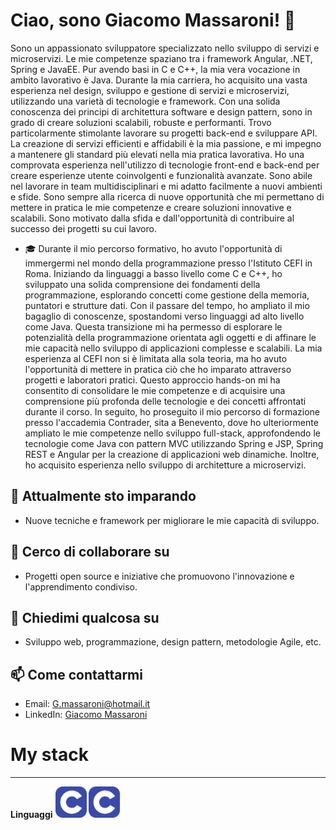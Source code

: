 # Ciao, sono Giacomo Massaroni! 👋

Sono un appassionato sviluppatore specializzato nello sviluppo di servizi e microservizi. Le mie competenze spaziano tra i framework Angular, .NET, Spring e JavaEE. Pur avendo basi in C e C++, la mia vera vocazione in ambito lavorativo è Java.
Durante la mia carriera, ho acquisito una vasta esperienza nel design, sviluppo e gestione di servizi e microservizi, utilizzando una varietà di tecnologie e framework. Con una solida conoscenza dei principi di architettura software e design pattern, sono in grado di creare soluzioni scalabili, robuste e performanti.
Trovo particolarmente stimolante lavorare su progetti back-end e sviluppare API. La creazione di servizi efficienti e affidabili è la mia passione, e mi impegno a mantenere gli standard più elevati nella mia pratica lavorativa.
Ho una comprovata esperienza nell'utilizzo di tecnologie front-end e back-end per creare esperienze utente coinvolgenti e funzionalità avanzate. Sono abile nel lavorare in team multidisciplinari e mi adatto facilmente a nuovi ambienti e sfide.
Sono sempre alla ricerca di nuove opportunità che mi permettano di mettere in pratica le mie competenze e creare soluzioni innovative e scalabili. Sono motivato dalla sfida e dall'opportunità di contribuire al successo dei progetti su cui lavoro.



- 🎓 Durante il mio percorso formativo, ho avuto l'opportunità di immergermi nel mondo della programmazione presso l'Istituto CEFI in Roma. Iniziando da linguaggi a basso livello come C e C++, ho sviluppato una solida comprensione dei fondamenti della programmazione, esplorando concetti come gestione della memoria, puntatori e strutture dati.
Con il passare del tempo, ho ampliato il mio bagaglio di conoscenze, spostandomi verso linguaggi ad alto livello come Java. Questa transizione mi ha permesso di esplorare le potenzialità della programmazione orientata agli oggetti e di affinare le mie capacità nello sviluppo di applicazioni complesse e scalabili.
La mia esperienza al CEFI non si è limitata alla sola teoria, ma ho avuto l'opportunità di mettere in pratica ciò che ho imparato attraverso progetti e laboratori pratici. Questo approccio hands-on mi ha consentito di consolidare le mie competenze e di acquisire una comprensione più profonda delle tecnologie e dei concetti affrontati durante il corso.
In seguito, ho proseguito il mio percorso di formazione presso l'accademia Contrader, sita a Benevento, dove ho ulteriormente ampliato le mie competenze nello sviluppo full-stack, approfondendo le tecnologie come Java con pattern MVC utilizzando Spring e JSP, Spring REST e Angular per la creazione di applicazioni web dinamiche. Inoltre, ho acquisito esperienza nello sviluppo di architetture a microservizi.

## 🌱 Attualmente sto imparando

- Nuove tecniche e framework per migliorare le mie capacità di sviluppo.

## 🤝 Cerco di collaborare su

- Progetti open source e iniziative che promuovono l'innovazione e l'apprendimento condiviso.

## 💬 Chiedimi qualcosa su

- Sviluppo web, programmazione, design pattern, metodologie Agile, etc.

## 📫 Come contattarmi

- Email: G.massaroni@hotmail.it
- LinkedIn: [Giacomo Massaroni](https://www.linkedin.com/in/giacomo-massaroni/)

# My stack
---

**Linguaggi**
<img src="https://github.com/tandpfun/skill-icons/blob/main/icons/C.svg" alt="C" width="50" height="50">
<img src="https://github.com/tandpfun/skill-icons/blob/main/icons/C.svg" alt="C++" width="50" height="50">
